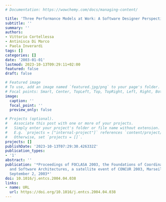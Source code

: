 ```yaml
---
# Documentation: https://wowchemy.com/docs/managing-content/

title: 'Three Performance Models at Work: A Software Designer Perspective'
subtitle: ''
summary: ''
authors:
- Vittorio Cortellessa
- Antinisca Di Marco
- Paola Inverardi
tags: []
categories: []
date: '2003-01-01'
lastmod: 2023-10-13T09:29:11+02:00
featured: false
draft: false

# Featured image
# To use, add an image named `featured.jpg/png` to your page's folder.
# Focal points: Smart, Center, TopLeft, Top, TopRight, Left, Right, BottomLeft, Bottom, BottomRight.
image:
  caption: ''
  focal_point: ''
  preview_only: false

# Projects (optional).
#   Associate this post with one or more of your projects.
#   Simply enter your project's folder or file name without extension.
#   E.g. `projects = ["internal-project"]` references `content/project/deep-learning/index.md`.
#   Otherwise, set `projects = []`.
projects: []
publishDate: '2023-10-13T07:29:30.426332Z'
publication_types:
- '1'
abstract: ''
publication: '*Proceedings of FOCLASA 2003, the Foundations of Coordination Languages
  and Software Architectures, a satellite event of CONCUR 2003, Marseille, France,
  September 2, 2003*'
doi: 10.1016/j.entcs.2004.04.038
links:
- name: URL
  url: https://doi.org/10.1016/j.entcs.2004.04.038
---
```

